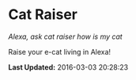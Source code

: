 # Cat Raiser
*Alexa, ask cat raiser how is my cat*

Raise your e-cat living in Alexa!

**Last Updated:** 2016-03-03 20:28:23